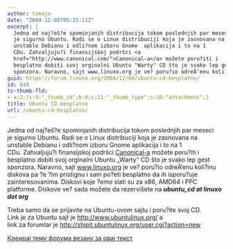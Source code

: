 ```yaml
---
author: tomaja
date: "2004-12-08T05:15:11Z"
excerpt: |
  Jedna od naj?eš?e spominjanih distribucija tokom poslednjih par meseci
  je sigurno Ubuntu. Radi se o Linux distribuciji koja je zasnovana na
  unstable Debianu i odli?nom izboru Gnome  aplikacija i to na 1
  CDu. Zahvaljuju?i finansijskoj podršci <a
  href="http://www.canonical.com/">Canonical-a</a> možete poru?iti i
  besplatno dobiti svoj orginalni Ubuntu "Warty" CD što je svako lep gest
  sponzora. Naravno, sajt www.linuxo.org je ve? poru?io odreÄ‘enu koli?inu diskova pa ?e ?im pristignu i sam po?eti besplatno da ih isporu?uje zainteresovanima. Diskovi koje ?emo slati su za x86, AMD64 i PPC platforme. Diskove ve? sada možete da rezervišete na <b><i>ubuntu_cd at linuxo dot org</i></b>
guid: https://forum.linuxo.org/2004/12/08/ubuntu-cd-besplatno/
id: 649
tc-thumb-fld:
- a:2:{s:9:"_thumb_id";b:0;s:11:"_thumb_type";s:10:"attachment";}
title: Ubuntu CD besplatno
url: /ubuntu-cd-besplatno/
---
```

Jedna od naj?eš?e spominjanih distribucija tokom poslednjih par meseci  
je sigurno Ubuntu. Radi se o Linux distribuciji koja je zasnovana na  
unstable Debianu i odli?nom izboru Gnome aplikacija i to na 1  
CDu. Zahvaljuju?i finansijskoj podršci [Canonical-a](http://www.canonical.com/) možete poru?iti i  
besplatno dobiti svoj orginalni Ubuntu &#8222;Warty&#8220; CD što je svako lep gest  
sponzora. Naravno, sajt www.linuxo.org je ve? poru?io odreÄ‘enu koli?inu diskova pa ?e ?im pristignu i sam po?eti besplatno da ih isporu?uje zainteresovanima. Diskovi koje ?emo slati su za x86, AMD64 i PPC platforme. Diskove ve? sada možete da rezervišete na **_ubuntu_cd at linuxo dot org_**<!--break-->

Treba samo da se prijavite na Ubuntu-ovom sajtu i poru?ite svoj CD.  
Link je za Ubuntu sajt je <a target="_blank"
href="http://www.ubuntulinux.org/">http://www.ubuntulinux.org/</a> a  
link za forumlar je <a target="_blank"
href="http://shipit.ubuntulinux.org/user.cgi?action=new">http://shipit.ubuntulinux.org/user.cgi?action=new</a>

[Креирај тему форума везану за овај текст](https://linuxo.org/nova-tema-na-forumu/?se_pid=649)